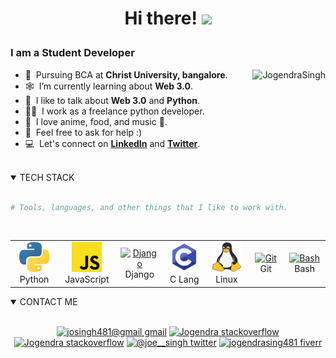 <!--   ![profile view count](https://komarev.com/ghpvc/?username=Joe-Sin7h&style=flat-square) -->
 
 <h1 width=100% ><p align=center>Hi there! <img src="https://raw.githubusercontent.com/MartinHeinz/MartinHeinz/master/wave.gif" width="30px"></p>
 </h1>
 

 
<h3 align="left">I am a Student Developer</h3>

 
 <a href="#Joe-Sin7h-title">
  <img src="https://github-readme-stats.vercel.app/api?username=joesinghh&show_icons=true&theme=react&count_private=true&include_all_commits=true&hide_border=true" alt="JogendraSingh" align="right" />
</a>


- 🏫 &nbsp;Pursuing BCA at **Christ University, bangalore**.
- 🕸️ &nbsp;I’m currently learning about **Web 3.0**.
- 💬 &nbsp;I like to talk about **Web 3.0** and **Python**.
- 👨‍💼 &nbsp;I work as a freelance python developer.
- 🍓 &nbsp;I love anime, food, and music 🎵.
- 🔮 &nbsp;Feel free to ask for help :)
- 💻 &nbsp;Let's connect on **[LinkedIn]** and **[Twitter]**.

<br>

<details open>
 
<summary style="cursor: pointer;">TECH STACK</summary>
<br>

 ```Python
 # Tools, languages, and other things that I like to work with.
 ```
<div align=left>
<br> 

<table align="center">
  <tr>
    <td align="center" width="96">
      <a href="#joesinghh">
        <img src="./img/Python.png" width="48" height="48" alt="Python" />
      </a>
      <br>Python
    </td>
   <td align="center" width="96">
      <a href="#joesinghh">
        <img src="./img/Javascript.svg" width="48" height="48" alt="JavaScript" />
      </a>
      <br>JavaScript
    </td>
    <td align="center" width="96">
      <a href="#joesinghh">
        <img src="https://cdn.worldvectorlogo.com/logos/django.svg" width="48" height="48" alt="Django" />
      </a>
      <br>Django
    </td>
   <td align="center" width="96"> 
      <a href="#joesinghh" >
        <img src="./img/C.png" width="48" height="48" alt="C" />
      </a>
      <br>C Lang
    </td>
   <td align="center" width="96">
      <a href="#joesinghh" >
        <img src="./img/Linux.svg" width="48" height="48" alt="Linux" />
      </a>
      <br>Linux
    <td align="center" width="96">
      <a href="#joesinghh" >
        <img src="https://upload.wikimedia.org/wikipedia/commons/thumb/3/3f/Git_icon.svg/1200px-Git_icon.svg.png" width="48" height="48" alt="Git" />
      </a>
      <br>Git
    </td>
   <td align="center" width="96">
      <a href="#joesinghh">
        <img src="https://bashlogo.com/img/symbol/png/full_colored_dark.png" width="48" height="48" alt="Bash" />
      </a>
      <br>Bash
    </td>
    

  </tr>
  

<!--   <tr>
    
   
  </tr> -->
    
</table>

</div>
</details>

<details open>
<summary style="cursor: pointer;">CONTACT ME</summary>
<div align=center>
<br>
 
[![josingh481@gmail gmail](https://img.shields.io/badge/Gmail-D14836?style=style=flat-square&logo=gmail&logoColor=white&color=lightblue)](mailto:josingh481@gmail.com)
[![Jogendra stackoverflow](https://img.shields.io/badge/-STACKOVERFLOW-D14836?style=style=flat-square&logo=stackoverflow&logoColor=white&color=orange)](https://stackoverflow.com/users/14537080/jogendra?tab=profile)
[![Jogendra stackoverflow](https://img.shields.io/badge/-LINKEDIN-D14836?style=style=flat-square&logo=linkedin&logoColor=white&color=blue)](https://www.linkedin.com/in/jogendra-singh-bangalore/)
[![@joe__singh twitter](https://img.shields.io/badge/-TWITTER-informational?style=style=flat-square&logo=twitter&logoColor=white&color=blue)](https://twitter.com/iamjogendra/)
[![jogendrasing481 fiverr](https://img.shields.io/badge/-FIVERR-informational?style=style=flat-square&logo=fiverr&logoColor=white&color=brightgreen)](https://fiverr.com/jogendrasing481)
<!-- [![code.with.joe instagram](https://img.shields.io/badge/-INSTAGRAM-informational?style=style=flat-square&logo=instagram&logoColor=white&color=grey)](https://instagram.com/codezeal/) -->
 <!-- [![Code With Joe youtube](https://img.shields.io/badge/-YOUTUBE-informational?style=style=flat-square&logo=youtube&logoColor=white&color=red)](https://www.youtube.com/channel/UCMBs4E6MY4qjEVJBywr7l5Q) -->
</div>
</details>

<!-- <details open>
<summary style="cursor: pointer;">GITHUB STATS</summary>
<br>
<div align=center>
 
[![Jogendra's github activity graph](https://activity-graph.herokuapp.com/graph?username=Joe-Sin7h&hide_border=true)](https://github.com/Joe-Sin7h)
 
 
</div>
</details> -->


 
[linkedin]: https://www.linkedin.com/in/jogendra-singh-bangalore "LinkedIn"
[twitter]: https://twitter.com/iamjogendra "Twitter"


<!-- GIFs -->
<!--  <img src="https://uploads.scratch.mit.edu/users/avatars/59579291.png" align="right"> -->
<!--  <img src="https://64.media.tumblr.com/43c1972d9db3d346cfb28ec27abed385/tumblr_os8i9xDnKF1ru8sjvo1_250.gif" align='right' height="250px" width="150px">  -->
<!--
Ichigo 
<img src="https://c.tenor.com/MV927m9Xw1UAAAAi/ichigo-kurusaki-hollow.gif" >
 Itachi
<img src="https://uploads.scratch.mit.edu/users/avatars/59579291.png" align="bottom">
<img src="https://uploads.scratch.mit.edu/users/avatars/59579291.png" align="right" height="250px" width="200px">
Sasuke
<img src="https://c.tenor.com/Yu4CqdVSg7gAAAAj/sasuke-sword.gif" align='right'>
wave
<img src="https://raw.githubusercontent.com/MartinHeinz/MartinHeinz/master/wave.gif" width="30px">
-->
